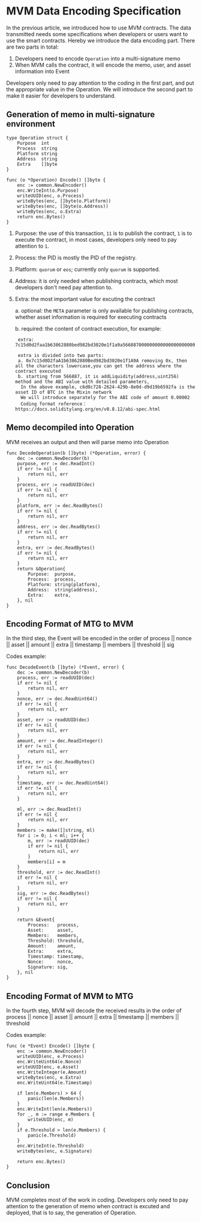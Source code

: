 # MVM Data Encoding Specification

In the previous article, we introduced how to use MVM contracts. The data transmitted needs some specifications when developers or users want to use the smart contracts. Hereby we introduce the data encoding part. There are two parts in total: 

1. Developers need to encode `Operation` into a multi-signature memo 
2. When MVM calls the contract, it will encode the memo, user, and asset information into Event 

Developers only need to pay attention to the coding in the first part, and put the appropriate value in the Operation. We will introduce the second part to make it easier for developers to understand.

## Generation of memo in multi-signature environment 

```
type Operation struct {
	Purpose  int
	Process  string
	Platform string
	Address  string
	Extra    []byte
}

func (o *Operation) Encode() []byte {
	enc := common.NewEncoder()
	enc.WriteInt(o.Purpose)
	writeUUID(enc, o.Process)
	writeBytes(enc, []byte(o.Platform))
	writeBytes(enc, []byte(o.Address))
	writeBytes(enc, o.Extra)
	return enc.Bytes()
}
```

1. Purpose: the use of this transaction, `11` is to publish the contract, `1` is to execute the contract, in most cases, developers only need to pay attention to `1`.
2. Process: the PID is mostly the PID of the registry.
3. Platform: `quorum` or `eos`; currently only `quorum` is supported.
4. Address: it is only needed when publishing contracts, which most developers don't need pay attention to.
5. Extra: the most important value for excuting the contract

   a. optional: the `META` parameter is only available for publishing contracts, whether asset information is required for executing contracts
   
   b. required: the content of contract execution, for example:

   ```
    extra: 7c15d0d2faa1b63862880bed982bd3020e1f1a9a5668870000000000000000000000000099cfc3d0c229d03c5a712b158a29ff186b294ab300000000000000000000000000000000000000000000000000000000000007d0
  
    extra is divided into two parts:
    a. 0x7c15d0D2faA1b63862880Bed982bd3020e1f1A9A removing 0x, then all the characters lowercase,you can get the address where the contract executed 
    b. starting from 566887, it is addLiquidity(address,uint256) method and the ABI value with detailed parameters, 
     In the above example, c6d0c728-2624-429b-8e0d-d9d19b6592fa is the asset ID of BTC in the Mixin network 
     We will introduce separately for the ABI code of amount 0.00002
     Coding format reference：https://docs.soliditylang.org/en/v0.8.12/abi-spec.html
   ```

## Memo decompiled into Operation 

MVM receives an output and then will parse memo into Operation 

```
func DecodeOperation(b []byte) (*Operation, error) {
	dec := common.NewDecoder(b)
	purpose, err := dec.ReadInt()
	if err != nil {
		return nil, err
	}
	process, err := readUUID(dec)
	if err != nil {
		return nil, err
	}
	platform, err := dec.ReadBytes()
	if err != nil {
		return nil, err
	}
	address, err := dec.ReadBytes()
	if err != nil {
		return nil, err
	}
	extra, err := dec.ReadBytes()
	if err != nil {
		return nil, err
	}
	return &Operation{
		Purpose:  purpose,
		Process:  process,
		Platform: string(platform),
		Address:  string(address),
		Extra:    extra,
	}, nil
}
```

## Encoding Format of MTG to MVM 

In the third step, the Event will be encoded in the order of process || nonce || asset || amount || extra || timestamp || members || threshold || sig 

Codes example:

```golang
func DecodeEvent(b []byte) (*Event, error) {
	dec := common.NewDecoder(b)
	process, err := readUUID(dec)
	if err != nil {
		return nil, err
	}
	nonce, err := dec.ReadUint64()
	if err != nil {
		return nil, err
	}
	asset, err := readUUID(dec)
	if err != nil {
		return nil, err
	}
	amount, err := dec.ReadInteger()
	if err != nil {
		return nil, err
	}
	extra, err := dec.ReadBytes()
	if err != nil {
		return nil, err
	}
	timestamp, err := dec.ReadUint64()
	if err != nil {
		return nil, err
	}

	ml, err := dec.ReadInt()
	if err != nil {
		return nil, err
	}
	members := make([]string, ml)
	for i := 0; i < ml; i++ {
		m, err := readUUID(dec)
		if err != nil {
			return nil, err
		}
		members[i] = m
	}
	threshold, err := dec.ReadInt()
	if err != nil {
		return nil, err
	}
	sig, err := dec.ReadBytes()
	if err != nil {
		return nil, err
	}

	return &Event{
		Process:   process,
		Asset:     asset,
		Members:   members,
		Threshold: threshold,
		Amount:    amount,
		Extra:     extra,
		Timestamp: timestamp,
		Nonce:     nonce,
		Signature: sig,
	}, nil
}
```

## Encoding Format of MVM to MTG 

In the fourth step, MVM will decode the received results in the order of process || nonce || asset || amount || extra || timestamp || members || threshold 

Codes example:

```
func (e *Event) Encode() []byte {
	enc := common.NewEncoder()
	writeUUID(enc, e.Process)
	enc.WriteUint64(e.Nonce)
	writeUUID(enc, e.Asset)
	enc.WriteInteger(e.Amount)
	writeBytes(enc, e.Extra)
	enc.WriteUint64(e.Timestamp)

	if len(e.Members) > 64 {
		panic(len(e.Members))
	}
	enc.WriteInt(len(e.Members))
	for _, m := range e.Members {
		writeUUID(enc, m)
	}
	if e.Threshold > len(e.Members) {
		panic(e.Threshold)
	}
	enc.WriteInt(e.Threshold)
	writeBytes(enc, e.Signature)

	return enc.Bytes()
}
```

## Conclusion

MVM completes most of the work in coding. Developers only need to pay attention to the generation of memo when contract is excuted and deployed, that is to say, the generation of Operation.
